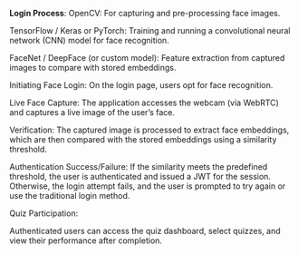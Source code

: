 **Login Process**:
OpenCV:
For capturing and pre-processing face images.

TensorFlow / Keras or PyTorch:
Training and running a convolutional neural network (CNN) model for face recognition.

FaceNet / DeepFace (or custom model):
Feature extraction from captured images to compare with stored embeddings.

Initiating Face Login:
On the login page, users opt for face recognition.

Live Face Capture:
The application accesses the webcam (via WebRTC) and captures a live image of the user’s face.

Verification:
The captured image is processed to extract face embeddings, which are then compared with the stored embeddings using a similarity threshold.

Authentication Success/Failure:
If the similarity meets the predefined threshold, the user is authenticated and issued a JWT for the session. Otherwise, the login attempt fails, and the user is prompted to try again or use the traditional login method.

Quiz Participation:

Authenticated users can access the quiz dashboard, select quizzes, and view their performance after completion.
